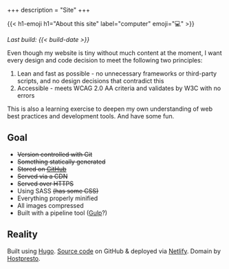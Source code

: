 +++
description = "Site"
+++

{{< h1-emoji h1="About this site" label="computer" emoji="💻" >}}

*Last build: {{< build-date >}}*

Even though my website is tiny without much content at the moment, I want every design and code decision to meet the following two principles:

1. Lean and fast as possible - no unnecessary frameworks or third-party scripts, and no design decisions that contradict this
2. Accessible - meets WCAG 2.0 AA criteria and validates by W3C with no errors

This is also a learning exercise to deepen my own understanding of web best practices and development tools. And have some fun.

## Goal

* ~~Version controlled with Git~~
* ~~Something statically generated~~
* ~~Stored on [GitHub](https://www.github.com/alicegherbison)~~
* ~~Served via a CDN~~
* ~~Served over HTTPS~~
* Using SASS ~~(has some CSS)~~
* Everything properly minified
* All images compressed
* Built with a pipeline tool ([Gulp](https://gulpjs.com)?)

## Reality

Built using [Hugo](https://gohugo.io). [Source code](https://github.com/alicegherbison/alicegherbison.com) on GitHub &amp; deployed via [Netlify](https://www.netlify.com). Domain by [Hostpresto](https://hostpresto.com/my/aff.php?aff=289).